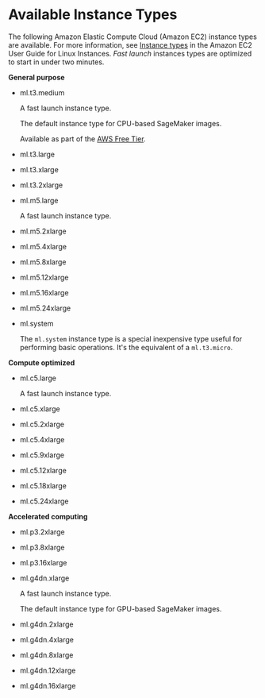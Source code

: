 # Available Instance Types<a name="notebooks-available-instance-types"></a>

The following Amazon Elastic Compute Cloud \(Amazon EC2\) instance types are available\. For more information, see [Instance types](https://docs.aws.amazon.com/AWSEC2/latest/UserGuide/instance-types.html) in the Amazon EC2 User Guide for Linux Instances\. *Fast launch* instances types are optimized to start in under two minutes\.

**General purpose**
+ ml\.t3\.medium

  A fast launch instance type\.

  The default instance type for CPU\-based SageMaker images\.

  Available as part of the [AWS Free Tier](http://aws.amazon.com/free)\.
+ ml\.t3\.large
+ ml\.t3\.xlarge
+ ml\.t3\.2xlarge
+ ml\.m5\.large

  A fast launch instance type\.
+ ml\.m5\.2xlarge
+ ml\.m5\.4xlarge
+ ml\.m5\.8xlarge
+ ml\.m5\.12xlarge
+ ml\.m5\.16xlarge
+ ml\.m5\.24xlarge
+ ml\.system

  The `ml.system` instance type is a special inexpensive type useful for performing basic operations\. It's the equivalent of a `ml.t3.micro`\.

**Compute optimized**
+ ml\.c5\.large

  A fast launch instance type\.
+ ml\.c5\.xlarge
+ ml\.c5\.2xlarge
+ ml\.c5\.4xlarge
+ ml\.c5\.9xlarge
+ ml\.c5\.12xlarge
+ ml\.c5\.18xlarge
+ ml\.c5\.24xlarge

**Accelerated computing**
+ ml\.p3\.2xlarge
+ ml\.p3\.8xlarge
+ ml\.p3\.16xlarge
+ ml\.g4dn\.xlarge

  A fast launch instance type\.

  The default instance type for GPU\-based SageMaker images\.
+ ml\.g4dn\.2xlarge
+ ml\.g4dn\.4xlarge
+ ml\.g4dn\.8xlarge
+ ml\.g4dn\.12xlarge
+ ml\.g4dn\.16xlarge